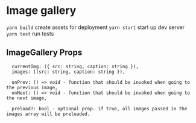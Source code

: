 # Image gallery

`yarn build` create assets for deployment
`yarn start` start up dev server
`yarn test` run tests

## ImageGallery Props

```
  currentImg: ({ src: string, caption: string }),
  images: [(src: string, caption: string }),

  onPrev: () => void - function that should be invoked when going to the previous image,
  onNext: () => void - function that should be invoked when going to the next image,

  preload?: bool - optional prop. if true, all images passed in the images array will be preloaded.
```
